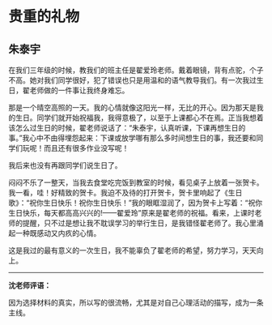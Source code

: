 # 贵重的礼物 #

## 朱泰宇 ##

在我们三年级的时候，教我们的班主任是翟爱玲老师。戴着眼镜，背有点驼，个子不高。她对我们同学很好，犯了错误也只是用温和的语气教导我们。有一次我过生日，翟老师做的一件事让我终身难忘。
  
那是一个晴空高照的一天。我的心情就像这阳光一样，无比的开心。因为那天是我的生日。同学们就开始祝福我，我得意极了，以至于上课都心不在焉。正当我想着该怎么过生日的时候，翟老师说话了：“朱泰宇，认真听课，下课再想生日的事。”我心中不由得埋怨起来：下课或放学哪有那么多时间想生日的事，我还要和同学们玩呢！而且还有很多作业没写呢！
   
我后来也没有再跟同学们说生日了。
   
闷闷不乐了一整天，当我去食堂吃完饭到教室的时候，看见桌子上放着一张贺卡。我一看，哇！好精致的贺卡。我迫不及待的打开贺卡，贺卡里响起了《生日歌》：“祝你生日快乐！祝你生日快乐！”我的眼眶湿润了，因为贺卡上写着：“祝你生日快乐，每天都高高兴兴的!——翟爱玲”原来是翟老师的祝福。看来，上课时老师的提醒，只不过是想让我不耽误学习的举行生日，是我错怪翟老师了。我心里涌起一种既感动又内疚的心情。
   
这是我过的最有意义的一次生日，我不能辜负了翟老师的希望，努力学习，天天向上。

-------------------------------------

**沈老师评语：**

因为选择材料的真实，所以写的很流畅，尤其是对自己心理活动的描写，成为一条主线。
            